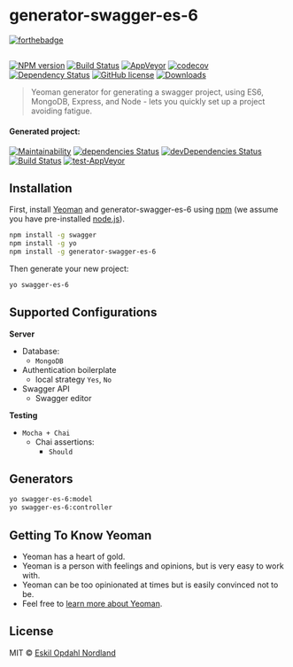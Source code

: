 # generator-swagger-es-6
[![forthebadge](http://forthebadge.com/images/badges/60-percent-of-the-time-works-every-time.svg)](http://forthebadge.com)
## 
[![NPM version][npm-image]][npm-url] [![Build Status][travis-image]][travis-url] [![AppVeyor][appveyor-image]][appveyor-url] [![codecov][codecov-image]][codecov-url] [![Dependency Status][daviddm-image]][daviddm-url] [![GitHub license][license-image]][license-url] [![Downloads][npm-downloads-image]][npm-url]
> Yeoman generator for generating a swagger project, using ES6, MongoDB, Express, and Node - lets you quickly set up a project avoiding fatigue.

#### Generated project:
[![Maintainability](https://api.codeclimate.com/v1/badges/929a48d0e693669fd8c5/maintainability)](https://codeclimate.com/github/Eskalol/generator-swagger-test/maintainability) [![dependencies Status][test-daviddm-image]][test-daviddm-url] [![devDependencies Status][test-daviddm-dev-image]][test-daviddm-dev-url] [![Build Status][test-travis-image]][test-travis-url] [![test-AppVeyor][test-appveyor-image]][test-appveyor-url]

## Installation

First, install [Yeoman](http://yeoman.io) and generator-swagger-es-6 using [npm](https://www.npmjs.com/) (we assume you have pre-installed [node.js](https://nodejs.org/)).

```bash
npm install -g swagger
npm install -g yo
npm install -g generator-swagger-es-6
```

Then generate your new project:

```bash
yo swagger-es-6
```

## Supported Configurations
**Server**

* Database:
  * `MongoDB`
* Authentication boilerplate
  * local strategy `Yes`, `No`
* Swagger API
  * Swagger editor

**Testing**

* `Mocha + Chai`
  * Chai assertions:
    * `Should`

## Generators
```bash
yo swagger-es-6:model
yo swagger-es-6:controller
```

## Getting To Know Yeoman

 * Yeoman has a heart of gold.
 * Yeoman is a person with feelings and opinions, but is very easy to work with.
 * Yeoman can be too opinionated at times but is easily convinced not to be.
 * Feel free to [learn more about Yeoman](http://yeoman.io/).

## License

MIT © [Eskil Opdahl Nordland]()


[npm-image]: http://img.shields.io/npm/v/generator-swagger-es-6.svg?style=flat-square
[npm-url]: https://npmjs.org/package/generator-swagger-es-6
[travis-image]: https://img.shields.io/travis/Eskalol/generator-swagger-es-6/master.svg?style=flat-square
[travis-url]: https://travis-ci.org/Eskalol/generator-swagger-es-6
[daviddm-image]: http://img.shields.io/david/Eskalol/generator-swagger-es-6.svg?style=flat-square
[daviddm-url]: https://david-dm.org/Eskalol/generator-swagger-es-6
[codecov-url]: https://codecov.io/gh/Eskalol/generator-swagger-es-6
[codecov-image]: https://img.shields.io/codecov/c/github/Eskalol/generator-swagger-es-6.svg?style=flat-square
[license-url]: https://raw.githubusercontent.com/Eskalol/generator-swagger-es-6/master/LICENSE
[license-image]: https://img.shields.io/badge/license-MIT-blue.svg?style=flat-square
[npm-downloads-image]: https://img.shields.io/npm/dt/generator-swagger-es-6.svg?style=flat-square
[appveyor-image]: https://img.shields.io/appveyor/ci/Eskalol/generator-swagger-es-6.svg?style=flat-square
[appveyor-url]: https://ci.appveyor.com/project/Eskalol/generator-swagger-es-6

[test-daviddm-image]: http://img.shields.io/david/Eskalol/generator-swagger-test.svg?style=flat-square
[test-daviddm-url]: https://david-dm.org/Eskalol/generator-swagger-test
[test-daviddm-dev-url]: https://david-dm.org/Eskalol/generator-swagger-test?type=dev
[test-daviddm-dev-image]: https://img.shields.io/david/dev/Eskalol/generator-swagger-test.svg?style=flat-square
[test-appveyor-image]: https://img.shields.io/appveyor/ci/Eskalol/generator-swagger-test.svg?style=flat-square
[test-appveyor-url]: https://ci.appveyor.com/project/Eskalol/generator-swagger-test
[test-travis-image]: https://img.shields.io/travis/Eskalol/generator-swagger-test.svg?style=flat-square
[test-travis-url]: https://travis-ci.org/Eskalol/generator-swagger-test

